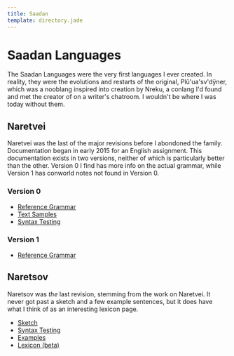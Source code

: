 ```yaml
---
title: Saadan
template: directory.jade
---
```


# Saadan Languages
<!--{#top.center}-->
The Saadan Languages were the very first languages I ever created. In reality, they were the evolutions and restarts of the original, Plû'ua'sv'dÿner, which was a nooblang inspired into creation by Nreku, a conlang I'd found and met the creator of on a writer's chatroom. I wouldn't be where I was today without them.

## Naretvei
Naretvei was the last of the major revisions before I abondoned the family. Documentation began in early 2015 for an English assignment. This documentation exists in two versions, neither of which is particularly better than the other. Version 0 I find has more info on the actual grammar, while Version 1 has conworld notes not found in Version 0.

### Version 0
- [Reference Grammar](naretvei/00/index.html)
- [Text Samples](naretvei/00/text-samples.html)
- [Syntax Testing](naretvei/00/graded-sentences-for-analysis.html)

### Version 1
- [Reference Grammar](/conlang/naretvei/1/reference.html)

## Naretsov
Naretsov was *the* last revision, stemming from the work on Naretvei. It never got past a sketch and a few example sentences, but it does have what I think of as an interesting lexicon page.
- [Sketch](/conlang/naretsov/sketch.html)
- [Syntax Testing](/conlang/naretsov/gsfa.html)
- [Examples](/conlang/naretsov/examples.html)
- [Lexicon (beta)](/conlang/naretsov/lexicon/)
